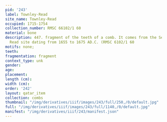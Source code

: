 ```yaml
---
pid: '243'
label: Townley-Read
site_name: Townley-Read
occupied: 1715-1754
collection_number: RMSC 66102/1 60
material: bone
description: 447. fragment of the teeth of a comb. It comes from the Seneca Townley
  Read site dating from 1655 to 1675 AD.C. (RMSC 6102/1 60
motifs: none;
teeth:
fragmentation: fragment
context_type: unk
gender:
age:
placement:
length (cm):
width (cm):
order: '242'
layout: qatar_item
collection: combs
thumbnail: "/img/derivatives/iiif/images/243/full/250,/0/default.jpg"
full: "/img/derivatives/iiif/images/243/full/1140,/0/default.jpg"
manifest: "/img/derivatives/iiif/243/manifest.json"
---
```

